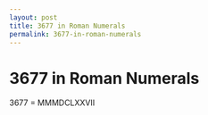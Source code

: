 ```yaml
---
layout: post
title: 3677 in Roman Numerals
permalink: 3677-in-roman-numerals
---
```


# 3677 in Roman Numerals

3677 = MMMDCLXXVII
